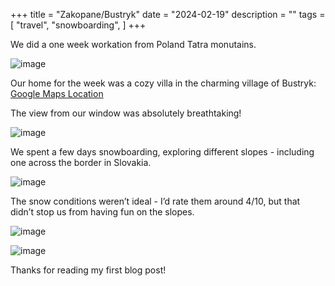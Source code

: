 +++
title = "Zakopane/Bustryk"
date = "2024-02-19"
description = ""
tags = [
    "travel",
    "snowboarding",
]
+++

We did a one week workation from Poland Tatra monutains.

![image](https://flckstorageaccount.blob.core.windows.net/photos/2024-02-19-zakopane-bustryk/PXL_20240219_140107926.jpg)

Our home for the week was a cozy villa in the charming village of Bustryk:
[Google Maps Location](https://maps.app.goo.gl/Rf9sM26TDjqgAqPFA)

The view from our window was absolutely breathtaking!

![image](https://flckstorageaccount.blob.core.windows.net/photos/2024-02-19-zakopane-bustryk/PXL_20240217_083449888.jpg)


We spent a few days snowboarding, exploring different slopes - including one across the border in Slovakia.

![image](https://flckstorageaccount.blob.core.windows.net/photos/2024-02-19-zakopane-bustryk/PXL_20240218_124926639.jpg)

The snow conditions weren’t ideal - I’d rate them around 4/10, but that didn’t stop us from having fun on the slopes.

![image](https://flckstorageaccount.blob.core.windows.net/photos/2024-02-19-zakopane-bustryk/PXL_20240224_142433114.jpg)

![image](https://flckstorageaccount.blob.core.windows.net/photos/2024-02-19-zakopane-bustryk/PXL_20240225_094409173.PORTRAIT.jpg)

Thanks for reading my first blog post!